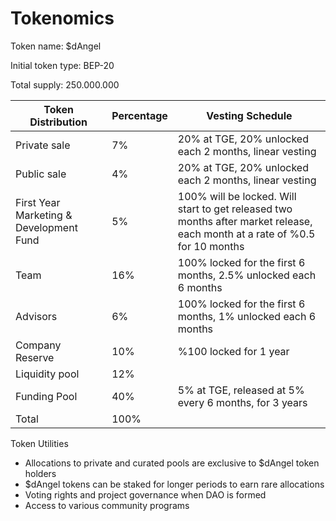 # Tokenomics

‌Token name: $dAngel &#x20;

‌Initial token type: BEP-20

‌Total supply: 250.000.000&#x20;

| **Token Distribution**                  | **Percentage** | **Vesting Schedule**                                                                                                        |
| --------------------------------------- | -------------- | --------------------------------------------------------------------------------------------------------------------------- |
| Private sale                            | 7%             | 20% at TGE, 20% unlocked each 2 months, linear vesting                                                                      |
| Public sale                             | 4%             | 20% at TGE, 20% unlocked each 2 months, linear vesting                                                                      |
| First Year Marketing & Development Fund | 5%             | 100% will be locked. Will start to get released two months after market release, each month at a rate of %0.5 for 10 months |
| Team                                    | 16%            | 100% locked for the first 6 months, 2.5% unlocked each 6 months                                                             |
| Advisors                                | 6%             | 100% locked for the first 6 months, 1% unlocked each 6 months                                                               |
| Company Reserve                         | 10%            | %100 locked for 1 year                                                                                                      |
| Liquidity pool                          | 12%            |                                                                                                                             |
| Funding Pool                            | 40%            | 5% at TGE, released at 5% every 6 months, for 3 years                                                                       |
| Total                                   | 100%           |                                                                                                                             |

&#x20;

Token Utilities

* Allocations to private and curated pools are exclusive to $dAngel token holders
* $dAngel tokens can be staked for longer periods to earn rare allocations
* Voting rights and project governance when DAO is formed
* Access to various community programs
